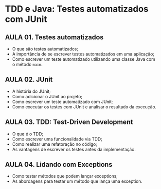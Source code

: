# TDD e Java: Testes automatizados com JUnit
## AULA 01. Testes automatizados
- O que são testes automatizados;
- A importância de se escrever testes automatizados em uma aplicação;
- Como escrever um teste automatizado utilizando uma classe Java com o método `main`.

## AULA 02. JUnit
- A história do JUnit;
- Como adicionar o JUnit ao projeto;
- Como escrever um teste automatizado com JUnit;
- Como executar os testes com JUnit e analisar o resultado da execução.

## AULA 03. TDD: Test-Driven Development
- O que é o TDD;
- Como escrever uma funcionalidade via TDD;
- Como realizar uma refatoração no código;
- As vantagens de escrever os testes antes da implementação.

## AULA 04. Lidando com Exceptions
- Como testar métodos que podem lançar exceptions;
- As abordagens para testar um método que lança uma exception.

[//]: # (## AULA 05. )